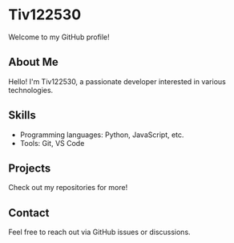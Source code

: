 # Tiv122530

Welcome to my GitHub profile!

## About Me

Hello! I'm Tiv122530, a passionate developer interested in various technologies.

## Skills

- Programming languages: Python, JavaScript, etc.
- Tools: Git, VS Code

## Projects

Check out my repositories for more!

## Contact

Feel free to reach out via GitHub issues or discussions.